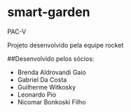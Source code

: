 # smart-garden


PAC-V

Projeto desenvolvido pela equipe rocket

##Desenvolvido pelos sócios:
- Brenda Aldrovandi Gaio
- Gabriel Da Costa
- Guilherme Witkosky
- Leonardo Pio
- Nicomar Bonkoski Filho
